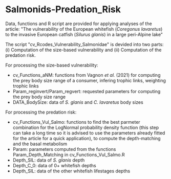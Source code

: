 # Salmonids-Predation_Risk
Data, functions and R script are provided for applying analyses of the article:
"The vulnerability of the European whitefish (*Coregonus lavaretus*) to the invasive European catfish (*Silurus glanis*) in a large peri-Alpine lake"  

The script "cv_Rcodes_Vulnerability_Salmonidae" is devided into two parts: (i) Computation of the size-based vulnerability and (ii) Computation of the predation risk.  
  
For processing the size-based vulnerability:  
  - cv_Functions_aNM: functions from Vagnon *et al.* (2021) for computing the prey body size range of a consumer, infering trophic links, weighting trophic links
  - Param_reginvert/Param_regvert: requested parameters for computing the prey body size range
  - DATA_BodySize: data of *S. glanis* and *C. lavaretus* body sizes  
    
For processing the predation risk:  
  - cv_Functions_Vul_Salmo: functions to find the best parmeter combination for the LogNormal probability density function (this step can take a long time so it is advised to use the parameters already fitted for the article for a quick application), to compute the depth-matching and the basal metabolism 
  - Param: parameters computed from the functions Param_Depth_Matching in cv_Functions_Vul_Salmo.R
  - Depth_SIL: data of *S. glanis* depth
  - Depth_C_0: data of 0+ whitefish depths
  - Depth_SIL: data of the other whitefish lifestages depths
